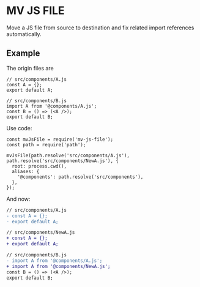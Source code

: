 # MV JS FILE

Move a JS file from source to destination and fix related import references automatically.


## Example

The origin files are

```
// src/components/A.js
const A = {};
export default A;

// src/components/B.js
import A from '@components/A.js';
const B = () => (<A />);
export default B;
```

Use code:

```
const mvJsFile = require('mv-js-file');
const path = require('path');

mvJsFile(path.resolve('src/components/A.js'), path.resolve('src/components/NewA.js'), {
  root: process.cwd(),
  aliases: {
    '@components': path.resolve('src/components'),
  },
});
```

And now:

``` diff
// src/components/A.js
- const A = {};
- export default A;

// src/components/NewA.js
+ const A = {};
+ export default A;

// src/components/B.js
- import A from '@components/A.js';
+ import A from '@components/NewA.js';
const B = () => (<A />);
export default B;
```